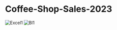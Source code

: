 # Coffee-Shop-Sales-2023

![Excel1](https://github.com/thaheer17/Coffee-Shop-Sales-2023/assets/140732104/9c78c2f1-8e91-467b-b746-888ed82f90f1)
![BI1](https://github.com/thaheer17/Coffee-Shop-Sales-2023/assets/140732104/ebc54296-9b0c-4e1d-8da4-ab4c18237fec)

